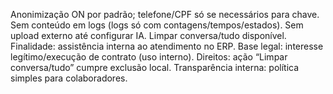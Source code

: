 Anonimização ON por padrão; telefone/CPF só se necessários para chave.
Sem conteúdo em logs (logs só com contagens/tempos/estados).
Sem upload externo até configurar IA.
Limpar conversa/tudo disponível.
Finalidade: assistência interna ao atendimento no ERP.
Base legal: interesse legítimo/execução de contrato (uso interno).
Direitos: ação “Limpar conversa/tudo” cumpre exclusão local.
Transparência interna: política simples para colaboradores.
